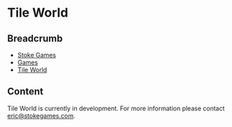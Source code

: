 # Tile World

## Breadcrumb

<ul class="breadcrumb">
    <li><a href="/"><i class="icon-home"></i> Stoke Games</a></li>
    <li><a href="/games">Games</a></li>
    <li class="active"><a href="/game/tile-world">Tile World</a></li>
</ul>

## Content

<p>Tile World is currently in development. For more information please contact <a class="button mini blue" href="mailto:eric@stokegames.com">eric@stokegames.com</a>.</p>
